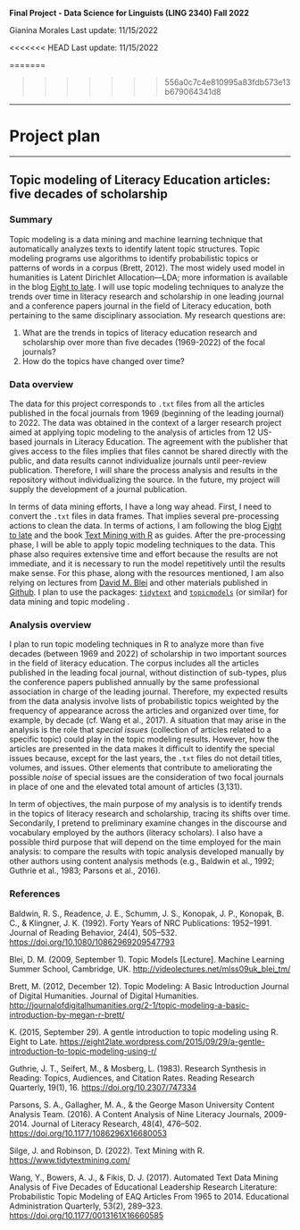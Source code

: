 **Final Project - Data Science for Linguists (LING 2340) Fall 2022**

Gianina Morales
Last update: 11/15/2022

<<<<<<< HEAD
Last update: 11/15/2022

=======
>>>>>>> 556a0c7c4e810995a83fdb573e13b679064341d8
---

# Project plan

---

## Topic modeling of Literacy Education articles: five decades of scholarship

### Summary

Topic modeling is a data mining and machine learning technique that automatically analyzes texts to identify latent topic structures. Topic modeling programs use algorithms to identify probabilistic topics or patterns of words in a corpus (Brett, 2012). The most widely used model in humanities is Latent Dirichlet Allocation&mdash;LDA; more information is available in the blog [Eight to late](https://eight2late.wordpress.com/2015/09/29/a-gentle-introduction-to-topic-modeling-using-r/).  I will use topic modeling techniques to analyze the trends over time in literacy research and scholarship in one leading journal and a conference papers journal in the field of Literacy education, both pertaining to the same disciplinary association. My research questions are: 

1. What are the trends in topics of literacy education research and scholarship over more than five decades (1969-2022) of the focal journals?
2.  How do the topics have changed over time?

### Data overview

The data for this project corresponds to `.txt` files from all the articles published in the focal journals from 1969 (beginning of the leading journal) to 2022. The data was obtained in the context of a larger research project aimed at applying topic modeling to the analysis of articles from 12 US-based journals in Literacy Education. The agreement with the publisher that gives access to the files implies that files cannot be shared directly with the public, and data results cannot individualize journals until peer-review publication. Therefore, I will share the process analysis and results in the repository without individualizing the source. In the future, my project will supply the development of a journal publication.

In terms of data mining efforts, I have a long way ahead. First, I need to convert the `.txt` files in data frames. That implies several pre-processing actions to clean the data. In terms of actions, I am following the blog [Eight to late](https://eight2late.wordpress.com/2015/09/29/a-gentle-introduction-to-topic-modeling-using-r/) and the book [Text Mining with R](https://www.tidytextmining.com/index.html) as guides. After the pre-processing phase, I will be able to apply topic modeling techniques to the data. This phase also requires extensive time and effort because the results are not immediate, and it is necessary to run the model repetitively until the results make sense. For this phase, along with the resources mentioned, I am also relying on lectures from [David M. Blei](http://videolectures.net/mlss09uk_blei_tm/#c8302) and other materials published in [Github](https://github.com/trinker/topicmodels_learning). I plan to use the packages: [`tidytext`](https://github.com/juliasilge/tidytext) and [`topicmodels`](https://cran.r-project.org/web/packages/topicmodels/topicmodels.pdf) (or similar) for data mining and topic modeling .

### Analysis overview

I plan to run topic modeling techniques in R to analyze more than five decades (between 1969 and 2022) of scholarship in two important sources in the field of literacy education. The corpus includes all the articles published in the leading focal journal, without distinction of sub-types, plus the conference papers published annually by the same professional association in charge of the leading journal. Therefore, my expected results from the data analysis involve lists of probabilistic topics weighted by the frequency of appearance across the articles and organized over time, for example, by decade (cf. Wang et al., 2017). A situation that may arise in the analysis is the role that *special issues* (collection of articles related to a specific topic) could play in the topic modeling results. However, how the articles are presented in the data makes it difficult to identify the special issues because, except for the last years, the `.txt` files do not detail titles, volumes, and issues. Other elements that contribute to ameliorating the possible *noise* of special issues are the consideration of two focal journals in place of one and the elevated total amount of articles (3,131).  

In term of objectives, the main purpose of my analysis is to identify trends in the topics of literacy research and scholarship, tracing its shifts over time. Secondarily, I pretend to preliminary examine changes in the discourse and vocabulary employed by the authors (literacy scholars). I also have a possible third purpose that will depend on the time employed for the main analysis: to compare the results with topic analysis developed manually by other authors using content analysis methods (e.g., Baldwin et al., 1992; Guthrie et al., 1983; Parsons et al., 2016).

### References

Baldwin, R. S., Readence, J. E., Schumm, J. S., Konopak, J. P., Konopak, B. C., & Klingner, J. K. (1992). Forty Years of NRC Publications: 1952–1991. Journal of Reading Behavior, 24(4), 505–532. https://doi.org/10.1080/10862969209547793

Blei, D. M. (2009, September 1). Topic Models [Lecture]. Machine Learning Summer School, Cambridge, UK. http://videolectures.net/mlss09uk_blei_tm/

Brett, M. (2012, December 12). Topic Modeling: A Basic Introduction Journal of Digital Humanities. Journal of Digital Humanities. http://journalofdigitalhumanities.org/2-1/topic-modeling-a-basic-introduction-by-megan-r-brett/

K. (2015, September 29). A gentle introduction to topic modeling using R. Eight to Late. https://eight2late.wordpress.com/2015/09/29/a-gentle-introduction-to-topic-modeling-using-r/

Guthrie, J. T., Seifert, M., & Mosberg, L. (1983). Research Synthesis in Reading: Topics, Audiences, and Citation Rates. Reading Research Quarterly, 19(1), 16. https://doi.org/10.2307/747334

Parsons, S. A., Gallagher, M. A., & the George Mason University Content Analysis Team. (2016). A Content Analysis of Nine Literacy Journals, 2009-2014. Journal of Literacy Research, 48(4), 476–502. https://doi.org/10.1177/1086296X16680053

Silge, J. and Robinson, D. (2022). Text Mining with R. https://www.tidytextmining.com/

Wang, Y., Bowers, A. J., & Fikis, D. J. (2017). Automated Text Data Mining Analysis of Five Decades of Educational Leadership Research Literature: Probabilistic Topic Modeling of EAQ Articles From 1965 to 2014. Educational Administration Quarterly, 53(2), 289–323. https://doi.org/10.1177/0013161X16660585

